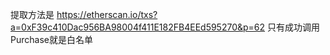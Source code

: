 提取方法是
https://etherscan.io/txs?a=0xF39c410Dac956BA98004f411E182FB4EEd595270&p=62
只有成功调用Purchase就是白名单
